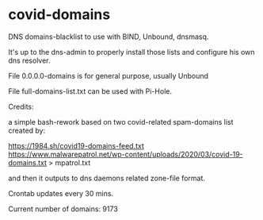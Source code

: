# covid-domains

DNS domains-blacklist to use with BIND, Unbound, dnsmasq.

It's up to the dns-admin to properly install those lists and configure his own dns resolver.

File 0.0.0.0-domains is for general purpose, usually Unbound

File full-domains-list.txt can be used with Pi-Hole.



Credits:

a simple bash-rework based on two covid-related spam-domains list created by:

https://1984.sh/covid19-domains-feed.txt
https://www.malwarepatrol.net/wp-content/uploads/2020/03/covid-19-domains.txt > mpatrol.txt

and then it outputs to dns daemons related zone-file format.

Crontab updates every 30 mins.

Current number of domains: 9173

